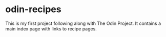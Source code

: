 # odin-recipes
This is my first project following along with The Odin Project. 
It contains a main index page with links to recipe pages.
